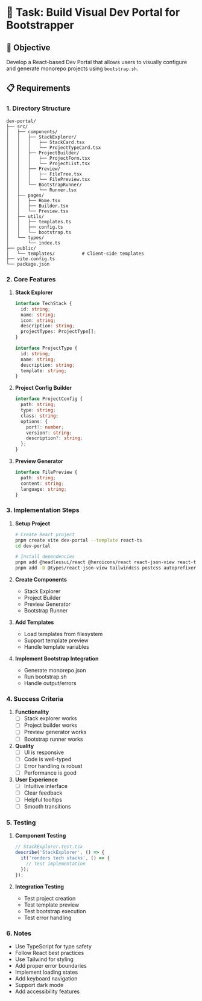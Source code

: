 # 🧪 Task: Build Visual Dev Portal for Bootstrapper

## 🎯 Objective
Develop a React-based Dev Portal that allows users to visually configure and generate monorepo projects using `bootstrap.sh`.

## 📋 Requirements

### 1. Directory Structure
```
dev-portal/
├── src/
│   ├── components/
│   │   ├── StackExplorer/
│   │   │   ├── StackCard.tsx
│   │   │   └── ProjectTypeCard.tsx
│   │   ├── ProjectBuilder/
│   │   │   ├── ProjectForm.tsx
│   │   │   └── ProjectList.tsx
│   │   ├── Preview/
│   │   │   ├── FileTree.tsx
│   │   │   └── FilePreview.tsx
│   │   └── BootstrapRunner/
│   │       └── Runner.tsx
│   ├── pages/
│   │   ├── Home.tsx
│   │   ├── Builder.tsx
│   │   └── Preview.tsx
│   ├── utils/
│   │   ├── templates.ts
│   │   ├── config.ts
│   │   └── bootstrap.ts
│   └── types/
│       └── index.ts
├── public/
│   └── templates/          # Client-side templates
├── vite.config.ts
└── package.json
```

### 2. Core Features

1. **Stack Explorer**
   ```typescript
   interface TechStack {
     id: string;
     name: string;
     icon: string;
     description: string;
     projectTypes: ProjectType[];
   }

   interface ProjectType {
     id: string;
     name: string;
     description: string;
     template: string;
   }
   ```

2. **Project Config Builder**
   ```typescript
   interface ProjectConfig {
     path: string;
     type: string;
     class: string;
     options: {
       port?: number;
       version?: string;
       description?: string;
     };
   }
   ```

3. **Preview Generator**
   ```typescript
   interface FilePreview {
     path: string;
     content: string;
     language: string;
   }
   ```

### 3. Implementation Steps

1. **Setup Project**
   ```bash
   # Create React project
   pnpm create vite dev-portal --template react-ts
   cd dev-portal
   
   # Install dependencies
   pnpm add @headlessui/react @heroicons/react react-json-view react-treebeard
   pnpm add -D @types/react-json-view tailwindcss postcss autoprefixer
   ```

2. **Create Components**
   - Stack Explorer
   - Project Builder
   - Preview Generator
   - Bootstrap Runner

3. **Add Templates**
   - Load templates from filesystem
   - Support template preview
   - Handle template variables

4. **Implement Bootstrap Integration**
   - Generate monorepo.json
   - Run bootstrap.sh
   - Handle output/errors

### 4. Success Criteria

1. **Functionality**
   - [ ] Stack explorer works
   - [ ] Project builder works
   - [ ] Preview generator works
   - [ ] Bootstrap runner works

2. **Quality**
   - [ ] UI is responsive
   - [ ] Code is well-typed
   - [ ] Error handling is robust
   - [ ] Performance is good

3. **User Experience**
   - [ ] Intuitive interface
   - [ ] Clear feedback
   - [ ] Helpful tooltips
   - [ ] Smooth transitions

### 5. Testing

1. **Component Testing**
   ```typescript
   // StackExplorer.test.tsx
   describe('StackExplorer', () => {
     it('renders tech stacks', () => {
       // Test implementation
     });
   });
   ```

2. **Integration Testing**
   - Test project creation
   - Test template preview
   - Test bootstrap execution
   - Test error handling

### 6. Notes

- Use TypeScript for type safety
- Follow React best practices
- Use Tailwind for styling
- Add proper error boundaries
- Implement loading states
- Add keyboard navigation
- Support dark mode
- Add accessibility features 